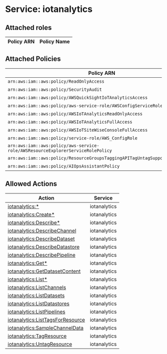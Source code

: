 # Service: iotanalytics

## Attached roles

| Policy ARN | Policy Name |
|------------|-------------|
## Attached Policies

| Policy ARN | Policy Name |
|------------|-------------|
| `arn:aws:iam::aws:policy/ReadOnlyAccess` | [ReadOnlyAccess](../policies.md#readonlyaccess) |
| `arn:aws:iam::aws:policy/SecurityAudit` | [SecurityAudit](../policies.md#securityaudit) |
| `arn:aws:iam::aws:policy/AWSQuickSightIoTAnalyticsAccess` | [AWSQuickSightIoTAnalyticsAccess](../policies.md#awsquicksightiotanalyticsaccess) |
| `arn:aws:iam::aws:policy/aws-service-role/AWSConfigServiceRolePolicy` | [AWSConfigServiceRolePolicy](../policies.md#awsconfigservicerolepolicy) |
| `arn:aws:iam::aws:policy/AWSIoTAnalyticsReadOnlyAccess` | [AWSIoTAnalyticsReadOnlyAccess](../policies.md#awsiotanalyticsreadonlyaccess) |
| `arn:aws:iam::aws:policy/AWSIoTAnalyticsFullAccess` | [AWSIoTAnalyticsFullAccess](../policies.md#awsiotanalyticsfullaccess) |
| `arn:aws:iam::aws:policy/AWSIoTSiteWiseConsoleFullAccess` | [AWSIoTSiteWiseConsoleFullAccess](../policies.md#awsiotsitewiseconsolefullaccess) |
| `arn:aws:iam::aws:policy/service-role/AWS_ConfigRole` | [AWS_ConfigRole](../policies.md#aws_configrole) |
| `arn:aws:iam::aws:policy/aws-service-role/AWSResourceExplorerServiceRolePolicy` | [AWSResourceExplorerServiceRolePolicy](../policies.md#awsresourceexplorerservicerolepolicy) |
| `arn:aws:iam::aws:policy/ResourceGroupsTaggingAPITagUntagSupportedResources` | [ResourceGroupsTaggingAPITagUntagSupportedResources](../policies.md#resourcegroupstaggingapitaguntagsupportedresources) |
| `arn:aws:iam::aws:policy/AIOpsAssistantPolicy` | [AIOpsAssistantPolicy](../policies.md#aiopsassistantpolicy) |

## Allowed Actions

| Action | Service |
|--------|---------|
| [iotanalytics:*](../actions.md#iotanalytics:all) | iotanalytics |
| [iotanalytics:Create*](../actions.md#iotanalytics:createall) | iotanalytics |
| [iotanalytics:Describe*](../actions.md#iotanalytics:describeall) | iotanalytics |
| [iotanalytics:DescribeChannel](../actions.md#iotanalytics:describechannel) | iotanalytics |
| [iotanalytics:DescribeDataset](../actions.md#iotanalytics:describedataset) | iotanalytics |
| [iotanalytics:DescribeDatastore](../actions.md#iotanalytics:describedatastore) | iotanalytics |
| [iotanalytics:DescribePipeline](../actions.md#iotanalytics:describepipeline) | iotanalytics |
| [iotanalytics:Get*](../actions.md#iotanalytics:getall) | iotanalytics |
| [iotanalytics:GetDatasetContent](../actions.md#iotanalytics:getdatasetcontent) | iotanalytics |
| [iotanalytics:List*](../actions.md#iotanalytics:listall) | iotanalytics |
| [iotanalytics:ListChannels](../actions.md#iotanalytics:listchannels) | iotanalytics |
| [iotanalytics:ListDatasets](../actions.md#iotanalytics:listdatasets) | iotanalytics |
| [iotanalytics:ListDatastores](../actions.md#iotanalytics:listdatastores) | iotanalytics |
| [iotanalytics:ListPipelines](../actions.md#iotanalytics:listpipelines) | iotanalytics |
| [iotanalytics:ListTagsForResource](../actions.md#iotanalytics:listtagsforresource) | iotanalytics |
| [iotanalytics:SampleChannelData](../actions.md#iotanalytics:samplechanneldata) | iotanalytics |
| [iotanalytics:TagResource](../actions.md#iotanalytics:tagresource) | iotanalytics |
| [iotanalytics:UntagResource](../actions.md#iotanalytics:untagresource) | iotanalytics |